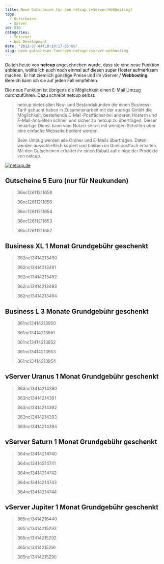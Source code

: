 ```yaml
---
title: Neue Gutscheine für den netcup (vServer/Webhosting)
tags:
  - Gutscheine
  - Server
id: 830
categories:
  - Internet
  - Web Development
date: "2012-07-04T19:10:17-05:00"
slug: neue-gutscheine-fuer-den-netcup-vserver-webhosting
---
```


Da ich heute von **netcup** angeschrieben wurde, dass sie eine neue Funktion anbieten, wollte ich euch noch einmal auf diesen super Hoster aufmerksam machen. Er hat ziemlich günstige Preise und im vServer / **Webhosting** Bereich kann ich sie auf jeden Fall empfehlen.

Die neue Funktion ist übrigens die Möglichkeit einen E-Mail Umzug durchzuführen. Dazu schreibt netcup selbst:
> netcup bietet allen Neu- und Bestandskunden die einen Business-Tarif gebucht haben in Zusammenarbeit mit der audriga GmbH die Möglichkeit, bestehende E-Mail-Postfächer bei anderen Hostern und E-Mail-Anbietern schnell und sicher zu netcup zu übertragen. Dieser neuartige Dienst kann vom Nutzer selbst mit wenigen Schritten über eine einfache Webseite bedient werden.
>
>
> Beim Umzug werden alle Ordner und E-Mails übertragen. Daten werden ausschließlich kopiert und bleiben im Quellpostfach erhalten.
Mit den Gutscheinen erhaltet ihr einen Rabatt auf einige der Produkte von netcup.

[![netcup.de](http://www.netcup.de/werbemittel/netcup-setA-468x60.png)](http://www.netcup.de)

## **Gutscheine** 5 Euro (nur für Neukunden)

> 36nc12611211658
>
> 36nc12611211656
>
> 36nc12611211654
>
> 36nc12611211653
>
> 36nc12611211652

## Business XL 1 Monat Grundgebühr geschenkt

> 362nc13414213490
>
> 362nc13414213491
>
> 362nc13414213492
>
> 362nc13414213493
>
> 362nc13414213494

## Business L 3 Monate Grundgebühr geschenkt

> 361nc13414213950
>
> 361nc13414213951
>
> 361nc13414213952
>
> 361nc13414213953
>
> 361nc13414213954

## vServer Uranus 1 Monat Grundgebühr geschenkt

> 363nc13414214390
>
> 363nc13414214391
>
> 363nc13414214392
>
> 363nc13414214393
>
> 363nc13414214394

## vServer Saturn 1 Monat Grundgebühr geschenkt

> 364nc13414214740
>
> 364nc13414214741
>
> 364nc13414214742
>
> 364nc13414214743
>
> 364nc13414214744

## vServer Jupiter 1 Monat Grundgebühr geschenkt

> 365nc13414216440
>
> 365nc13414215293
>
> 365nc13414215292
>
> 365nc13414215291
>
> 365nc13414215290
